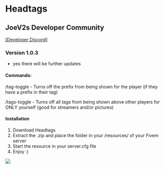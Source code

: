 # Headtags

## JoeV2s Developer Community 
[[Developer Discord]](https://discord.gg/sNHg4X7xt2)

### Version 1.0.3
- yes there will be further updates
  
#### Commands:
/tag-toggle - Turns off the prefix from being shown for the player (if they have a prefix in their tag)

/tags-toggle - Turns off all tags from being shown above other players for ONLY yourself (good for streamers and/or pictures)


#### Installation
1. Download Headtags 
2. Extract the .zip and place the folder in your /resources/ of your Fivem server
3. Start the resource in your server.cfg file
4. Enjoy :)


<img src="https://files.catbox.moe/9tegg5.png" >
